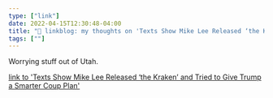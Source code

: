```yaml
---
type: ["link"]
date: 2022-04-15T12:30:48-04:00
title: "🔗 linkblog: my thoughts on 'Texts Show Mike Lee Released ‘the Kraken’ and Tried to Give Trump a Smarter Coup Plan'"
tags: [""]
---
```

Worrying stuff out of Utah.
 
[link to 'Texts Show Mike Lee Released ‘the Kraken’ and Tried to Give Trump a Smarter Coup Plan'](https://www.vice.com/en/article/wxd9pm/sen-mike-lee-mark-meadows-election)
